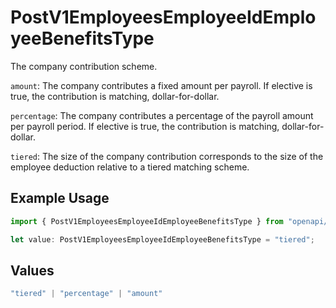 # PostV1EmployeesEmployeeIdEmployeeBenefitsType

The company contribution scheme.

`amount`: The company contributes a fixed amount per payroll. If elective is true, the contribution is matching, dollar-for-dollar.

`percentage`: The company contributes a percentage of the payroll amount per payroll period. If elective is true, the contribution is matching, dollar-for-dollar.

`tiered`: The size of the company contribution corresponds to the size of the employee deduction relative to a tiered matching scheme.

## Example Usage

```typescript
import { PostV1EmployeesEmployeeIdEmployeeBenefitsType } from "openapi/models/operations";

let value: PostV1EmployeesEmployeeIdEmployeeBenefitsType = "tiered";
```

## Values

```typescript
"tiered" | "percentage" | "amount"
```